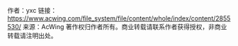 作者：yxc
链接：https://www.acwing.com/file_system/file/content/whole/index/content/2855530/
来源：AcWing
著作权归作者所有。商业转载请联系作者获得授权，非商业转载请注明出处。
